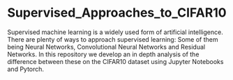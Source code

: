 # Supervised_Approaches_to_CIFAR10
Supervised machine learning is a widely used form of artificial intelligence. There are plenty of ways to approach supervised learning: Some of them being Neural Networks, Convolutional Neural Networks and Residual Networks. In this repository we develop an in depth analysis of the difference between these on the CIFAR10 dataset using Jupyter Notebooks and Pytorch.
